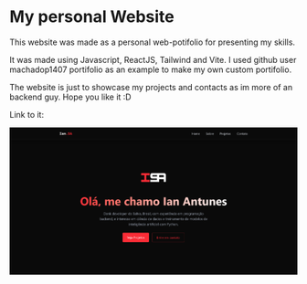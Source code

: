 # My personal Website

This website was made as a personal web-potifolio for presenting my skills.

It was made using Javascript, ReactJS, Tailwind and Vite.
I used github user machadop1407 portifolio as an example to make my own custom portifolio.

The website is just to showcase my projects and contacts as im more of an backend guy.
Hope you like it :D

Link to it: 

![screen](./src/assets/screen.png)
